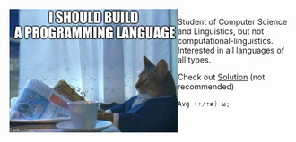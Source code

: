 <img src="https://raw.githubusercontent.com/Sundown/sundown/master/programminglanguage.png" alt="Great idea" width="300" align="left"/>

Student of Computer Science and Linguistics, but not computational-linguistics. Interested in all languages of all types. 

Check out [Solution](https://github.com/sundown/Solution) (not recommended)

```swift
Avg (+/÷≢) ⍵;
```
